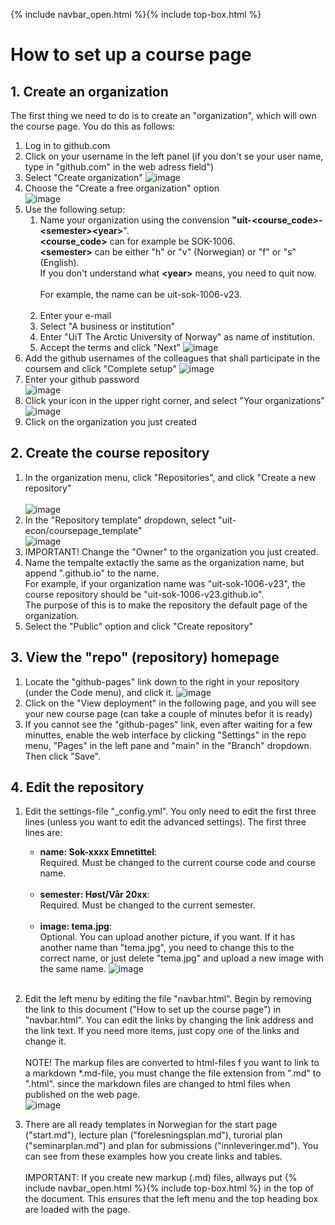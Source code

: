 {% include navbar_open.html %}{% include top-box.html %}

# How to set up a course page

## 1. Create an organization

The first thing we need to do is to create an "organization", which will own the course page. You do this as follows:

1. Log in to github.com
2. Click on your username in the left panel 
   (if you don't se your user name, type in "github.com" in the web adress field")
3. Select "Create organization" ![image](https://uit-econ.github.io/images/createorg.png)
4. Choose the "Create a free organization" option <br> ![image](https://uit-econ.github.io/images/createfreeorg.png)
5. Use the following setup:
	1. Name your organization using the convension **"uit-\<course_code\>-\<semester\>\<year\>**".<br>**\<course_code\>** can for example be SOK-1006.<br>**\<semester\>** can be either "h" or "v" (Norwegian) or "f" or "s" (English).<br>If you don't understand what **\<year\>** means, you need to quit now.<br><br>For example, the name can be uit-sok-1006-v23.<br><br>
	2. Enter your e-mail
	3. Select "A business or institution"
	4. Enter "UiT The Arctic University of Norway" as name of institution. 
	5. Accept the terms and click "Next" ![image](https://uit-econ.github.io/images/setup.png)
6. Add the github usernames of the colleagues that shall participate in the coursem and click "Complete setup" ![image](https://uit-econ.github.io/images/addcolleagues.png)
7. Enter your github password <br> ![image](https://uit-econ.github.io/images/password.png)
8. Click your icon in the upper right corner, and select "Your organizations"<br> ![image](https://uit-econ.github.io/images/selectorganizations.png)
9. Click on the organization you just created
		
## 2. Create the course repository

1. In the organization menu, click "Repositories", and click "Create a new repository"<br><br> ![image](https://uit-econ.github.io/images/new_repo.png)
2. In the "Repository template" dropdown, select "uit-econ/coursepage_template"<br> ![image](https://uit-econ.github.io/images/reposettings.png)
4. IMPORTANT! Change the "Owner" to the organization you just created. 
3. Name the tempalte extactly the same as the organization name, but append ".github.io" to the name.<br>
For example, if your organization name was "uit-sok-1006-v23", the course repository should be "uit-sok-1006-v23.github.io".<br>
The purpose of this is to make the repository the default page of the organization. 
4. Select the "Public" option and click "Create repository" 
		
## 3. View the "repo" (repository) homepage
1. Locate the "github-pages" link down to the right in your repository (under the Code menu), and click it. ![image](https://uit-econ.github.io/images/githubpages.png)
2. Click on the "View deployment" in the following page, and you will see your new course page (can take a couple of minutes befor it is ready)
3. If you cannot see the "github-pages" link, even after waiting for a few minuttes, enable the web interface by clicking "Settings" in the repo menu, "Pages" in the left pane and "main" in the "Branch" dropdown. Then click "Save".
			
## 4. Edit the repository
1. Edit the settings-file "\_config.yml". You only need to edit the first three lines (unless you want to edit the advanced settings). The first three lines are:

	* **name: Sok-xxxx Emnetittel**: <br>
	Required. Must be changed to the current course code and course name.<br><br>
	* **semester: Høst/Vår 20xx**:<br>
	Required. Must be changed to the current semester.<br><br>
	* **image: tema.jpg**:<br>
	Optional. You can upload another picture, if you want. If it has another name than "tema.jpg", you need to change this to the correct name, or just delete "tema.jpg" and upload a new image with the same name. ![image](https://uit-econ.github.io/images/editconfig.png)<br><br>


1. Edit the left menu by editing the file "navbar.html". Begin by removing the link to this document ("How to set up the course page") in "navbar.html".
You can edit the links by changing the link address and the link text. If you need more items, just copy one of the links and change it.<br><br> 
NOTE! The markup files are converted to html-files f you want to link to a markdown \*.md-file, you must change the file extension from ".md" to ".html". since the markdown files are changed to html files when published on the web page.<br> ![image](https://uit-econ.github.io/images/editnavigate.png)

2. There are all ready templates in Norwegian for the start page ("start.md"), lecture plan ("forelesningsplan.md"),
turorial plan ("seminarplan.md") and plan for submissions ("innleveringer.md"). You can see from these examples how you create links and tables.<br><br>
IMPORTANT: If you create new markup (.md) files, allways put \{\% include navbar_open.html \%\}\{\% include top-box.html \%\} in the top of the document. This ensures that the left menu and the top heading box are loaded with the page. 
			
		
		
